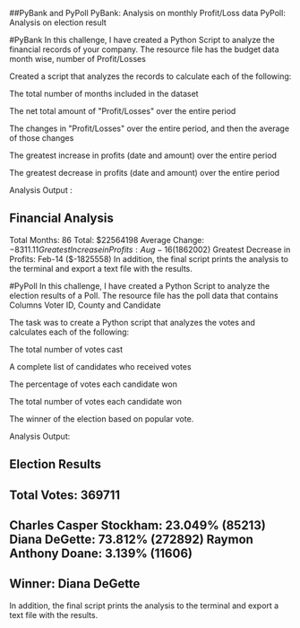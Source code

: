 ##PyBank and PyPoll
PyBank: Analysis on monthly Profit/Loss data PyPoll: Analysis on election result

#PyBank
In this challenge, I have created a Python Script to analyze the financial records of your company. The resource file has the budget data month wise, number of Profit/Losses

Created a script that analyzes the records to calculate each of the following:

The total number of months included in the dataset

The net total amount of "Profit/Losses" over the entire period

The changes in "Profit/Losses" over the entire period, and then the average of those changes

The greatest increase in profits (date and amount) over the entire period

The greatest decrease in profits (date and amount) over the entire period

Analysis Output :

Financial Analysis
----------------------------
Total Months: 86
Total: $22564198
Average Change: $-8311.11
Greatest Increase in Profits: Aug-16 ($1862002)
Greatest Decrease in Profits: Feb-14 ($-1825558)
In addition, the final script prints the analysis to the terminal and export a text file with the results.

#PyPoll
In this challenge, I have created a Python Script to analyze the election results of a Poll. The resource file has the poll data that contains Columns Voter ID, County and Candidate

The task was to create a Python script that analyzes the votes and calculates each of the following:

The total number of votes cast

A complete list of candidates who received votes

The percentage of votes each candidate won

The total number of votes each candidate won

The winner of the election based on popular vote.

Analysis Output:

Election Results
-------------------------
Total Votes: 369711
-------------------------
Charles Casper Stockham: 23.049% (85213)
Diana DeGette: 73.812% (272892)
Raymon Anthony Doane: 3.139% (11606)
-------------------------
Winner: Diana DeGette
-------------------------
In addition, the final script prints the analysis to the terminal and export a text file with the results.